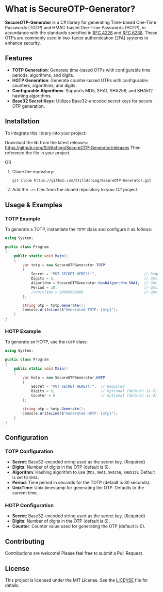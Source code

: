 # What is SecureOTP-Generator?

**SecureOTP-Generator** is a C# library for generating Time-based One-Time Passwords (TOTP) and HMAC-based One-Time Passwords (HOTP), in accordance with the standards specified in [RFC 4226](https://tools.ietf.org/html/rfc4226) and [RFC 6238](https://tools.ietf.org/html/rfc6238). These OTPs are commonly used in two-factor authentication (2FA) systems to enhance security.

## Features

- **TOTP Generation**: Generate time-based OTPs with configurable time periods, algorithms, and digits.
- **HOTP Generation**: Generate counter-based OTPs with configurable counters, algorithms, and digits.
- **Configurable Algorithms**: Supports MD5, SHA1, SHA256, and SHA512 hashing algorithms.
- **Base32 Secret Keys**: Utilizes Base32-encoded secret keys for secure OTP generation.

## Installation
To integrate this library into your project:

Download the lib from the latest releases: https://github.com/StillAching/SecureOTP-Generator/releases
Then reference the file in your project.

OR

1. Clone the repository:
    ```sh
    git clone https://github.com/StillAching/SecureOTP-Generator.git
    ```

2. Add the `.cs` files from the cloned repository to your C# project.

## Usage & Examples

### TOTP Example

To generate a TOTP, instantiate the `TOTP` class and configure it as follows:

```csharp
using System;

public class Program
{
    public static void Main()
    {
        var totp = new SecureOTPGenerator.TOTP
        {
            Secret = "PUT SECRET HERE!!!",                      // Required Base32 encoded secret key
            Digits = 6,                                         // Optional (default is 6)
            Algorithm = SecureOTPGenerator.HashAlgorithm.SHA1,  // Optional (default is SHA1)
            Period = 30,                                        // Optional (default is 30 seconds) [30 seconds period is common for TOTP]
            //UnixTime = 99999999999                            // Optional (default is current Unix time)
        };

        string otp = totp.Generate();
        Console.WriteLine($"Generated TOTP: {otp}");
    }
}
```

### HOTP Example

To generate an HOTP, use the `HOTP` class:

```csharp
using System;

public class Program
{
    public static void Main()
    {
        var hotp = new SecureOTPGenerator.HOTP
        {
            Secret = "PUT SECRET HERE!!!",  // Required
            Digits = 6,                     // Optional (default is 6)
            Counter = 0                     // Optional (default is 0)
        };

        string otp = hotp.Generate();
        Console.WriteLine($"Generated HOTP: {otp}");
    }
}
```

## Configuration

### TOTP Configuration

- **Secret**: Base32-encoded string used as the secret key. (Required)
- **Digits**: Number of digits in the OTP (default is 6).
- **Algorithm**: Hashing algorithm to use (`MD5`, `SHA1`, `SHA256`, `SHA512`). Default is set to `SHA1`.
- **Period**: Time period in seconds for the TOTP (default is 30 seconds).
- **UnixTime**: Unix timestamp for generating the OTP. Defaults to the current time.

### HOTP Configuration

- **Secret**: Base32-encoded string used as the secret key. (Required)
- **Digits**: Number of digits in the OTP (default is 6).
- **Counter**: Counter value used for generating the OTP (default is 0).

## Contributing

Contributions are welcome! Please feel free to submit a Pull Request.

## License

This project is licensed under the MIT License. See the [LICENSE](LICENSE) file for details.
